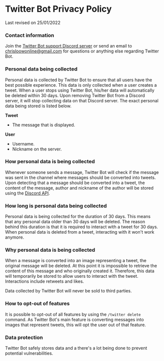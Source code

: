 Twitter Bot Privacy Policy
==============

Last revised on 25/01/2022

### Contact information
Join the [Twitter Bot support Discord server](https://discord.gg/4ru95RgHqu) or send an email to chrisloowonline@gmail.com for questions or anything else regarding Twitter Bot.

### Personal data being collected
Personal data is collected by Twitter Bot to ensure that all users have the best possible experience. This data is only collected when a user creates a tweet. When a user stops using Twitter Bot, his/her data will automatically be deleted within 30 days. Upon removing Twitter Bot from a Discord server, it will stop collecting data on that Discord server. The exact personal data being stored is listed below.

**Tweet**
- The message that is displayed.

**User**
- Username.
- Nickname on the server.

### How personal data is being collected
Whenever someone sends a message, Twitter Bot will check if the message was sent in the channel where messages should be converted into tweets. Upon detecting that a message should be converted into a tweet, the content of the message, author and nickname of the author will be stored using the [Discord API](https://discord.com/developers/docs/reference).

### How long is personal data being collected
Personal data is being collected for the duration of 30 days. This means that any personal data older than 30 days will be deleted. The reason behind this duration is that it is required to interact with a tweet for 30 days. When personal data is deleted from a tweet, interacting with it won't work anymore.

### Why personal data is being collected
When a message is converted into an image representing a tweet, the original message will be deleted. At this point it is impossible to retrieve the content of this message and who originally created it. Therefore, this data will temporarily be stored to allow users to interact with the tweet. Interactions include retweets and likes.

Data collected by Twitter Bot will never be sold to third parties.

### How to opt-out of features
It is possible to opt-out of all features by using the `/twitter delete` command. As Twitter Bot's main feature is converting messages into images that represent tweets, this will opt the user out of that feature.

### Data protection
Twitter Bot safely stores data and a there's a lot being done to prevent potential vulnerabilities.
